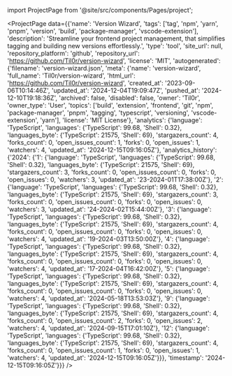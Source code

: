 
import ProjectPage from '@site/src/components/Pages/project';

<ProjectPage
    data={{'name': 'Version Wizard', 'tags': ['tag', 'npm', 'yarn', 'pnpm', 'version', 'build', 'package-manager', 'vscode-extension'], 'description': 'Streamline your frontend project management, that simplifies tagging and building new versions effortlessly.', 'type': 'tool', 'site_url': null, 'repository_platform': 'github', 'repository_url': 'https://github.com/Til0r/version-wizard', 'license': 'MIT', 'autogenerated': {'filename': 'version-wizard.json', 'meta': {'name': 'version-wizard', 'full_name': 'Til0r/version-wizard', 'html_url': 'https://github.com/Til0r/version-wizard', 'created_at': '2023-09-06T10:14:46Z', 'updated_at': '2024-12-04T19:09:47Z', 'pushed_at': '2024-12-10T19:18:36Z', 'archived': false, 'disabled': false, 'owner': 'Til0r', 'owner_type': 'User', 'topics': ['build', 'extension', 'frontend', 'git', 'npm', 'package-manager', 'pnpm', 'tagging', 'typescript', 'versioning', 'vscode-extension', 'yarn'], 'license': 'MIT License'}, 'analytics': {'language': 'TypeScript', 'languages': {'TypeScript': 99.68, 'Shell': 0.32}, 'languages_byte': {'TypeScript': 21575, 'Shell': 69}, 'stargazers_count': 4, 'forks_count': 0, 'open_issues_count': 1, 'forks': 0, 'open_issues': 1, 'watchers': 4, 'updated_at': '2024-12-15T09:16:05Z'}, 'analytics_history': {'2024': {'1': {'language': 'TypeScript', 'languages': {'TypeScript': 99.68, 'Shell': 0.32}, 'languages_byte': {'TypeScript': 21575, 'Shell': 69}, 'stargazers_count': 3, 'forks_count': 0, 'open_issues_count': 0, 'forks': 0, 'open_issues': 0, 'watchers': 3, 'updated_at': '23-2024-01T17:38:00Z'}, '2': {'language': 'TypeScript', 'languages': {'TypeScript': 99.68, 'Shell': 0.32}, 'languages_byte': {'TypeScript': 21575, 'Shell': 69}, 'stargazers_count': 3, 'forks_count': 0, 'open_issues_count': 0, 'forks': 0, 'open_issues': 0, 'watchers': 3, 'updated_at': '24-2024-02T15:44:00Z'}, '3': {'language': 'TypeScript', 'languages': {'TypeScript': 99.68, 'Shell': 0.32}, 'languages_byte': {'TypeScript': 21575, 'Shell': 69}, 'stargazers_count': 4, 'forks_count': 0, 'open_issues_count': 0, 'forks': 0, 'open_issues': 0, 'watchers': 4, 'updated_at': '19-2024-03T13:50:00Z'}, '4': {'language': 'TypeScript', 'languages': {'TypeScript': 99.68, 'Shell': 0.32}, 'languages_byte': {'TypeScript': 21575, 'Shell': 69}, 'stargazers_count': 4, 'forks_count': 0, 'open_issues_count': 0, 'forks': 0, 'open_issues': 0, 'watchers': 4, 'updated_at': '17-2024-04T16:42:00Z'}, '5': {'language': 'TypeScript', 'languages': {'TypeScript': 99.68, 'Shell': 0.32}, 'languages_byte': {'TypeScript': 21575, 'Shell': 69}, 'stargazers_count': 4, 'forks_count': 0, 'open_issues_count': 0, 'forks': 0, 'open_issues': 0, 'watchers': 4, 'updated_at': '2024-05-18T13:53:03Z'}, '9': {'language': 'TypeScript', 'languages': {'TypeScript': 99.68, 'Shell': 0.32}, 'languages_byte': {'TypeScript': 21575, 'Shell': 69}, 'stargazers_count': 4, 'forks_count': 0, 'open_issues_count': 2, 'forks': 0, 'open_issues': 2, 'watchers': 4, 'updated_at': '2024-09-15T17:01:10Z'}, '12': {'language': 'TypeScript', 'languages': {'TypeScript': 99.68, 'Shell': 0.32}, 'languages_byte': {'TypeScript': 21575, 'Shell': 69}, 'stargazers_count': 4, 'forks_count': 0, 'open_issues_count': 1, 'forks': 0, 'open_issues': 1, 'watchers': 4, 'updated_at': '2024-12-15T09:16:05Z'}}}, 'timestamp': '2024-12-15T09:16:05Z'}}}
/>
